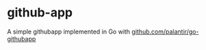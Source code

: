 # github-app

A simple githubapp implemented in Go with [github.com/palantir/go-githubapp](https://github.com/palantir/go-githubapp)




